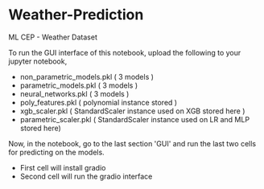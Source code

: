 # Weather-Prediction

ML CEP - Weather Dataset

To run the GUI interface of this notebook, upload the following to your jupyter 
notebook,
- non_parametric_models.pkl ( 3 models ) 
- parametric_models.pkl  ( 3 models ) 
- neural_networks.pkl ( 3 models )
- poly_features.pkl ( polynomial instance stored )
- xgb_scaler.pkl  ( StandardScaler instance used on XGB stored here )
- parametric_scaler.pkl  ( StandardScaler instance used on LR and MLP stored here)

Now, in the notebook, go to the last section 'GUI' and run the last two cells for 
predicting on the models.
- First cell will install gradio
- Second cell will run the gradio interface
